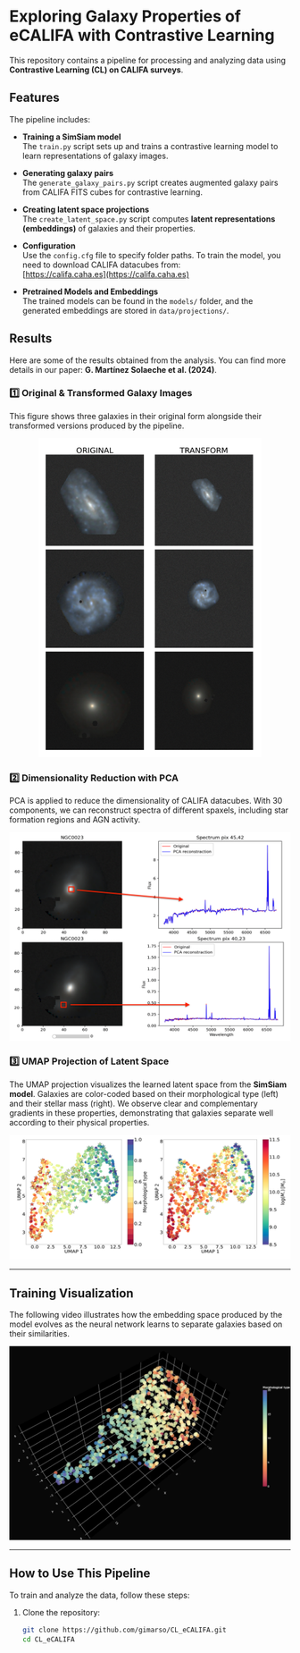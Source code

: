 # Exploring Galaxy Properties of eCALIFA with Contrastive Learning

This repository contains a pipeline for processing and analyzing data using **Contrastive Learning (CL) on CALIFA surveys**.

## Features
The pipeline includes:

- **Training a SimSiam model**  
  The `train.py` script sets up and trains a contrastive learning model to learn representations of galaxy images.
  
- **Generating galaxy pairs**  
  The `generate_galaxy_pairs.py` script creates augmented galaxy pairs from CALIFA FITS cubes for contrastive learning.
  
- **Creating latent space projections**  
  The `create_latent_space.py` script computes **latent representations (embeddings)** of galaxies and their properties.

- **Configuration**  
  Use the `config.cfg` file to specify folder paths. To train the model, you need to download CALIFA datacubes from:  
  [https://califa.caha.es](https://califa.caha.es)

- **Pretrained Models and Embeddings**  
  The trained models can be found in the `models/` folder, and the generated embeddings are stored in `data/projections/`.

## **Results**
Here are some of the results obtained from the analysis. You can find more details in our paper: **G. Martínez Solaeche et al. (2024)**.

### **1️⃣ Original & Transformed Galaxy Images**  
This figure shows three galaxies in their original form alongside their transformed versions produced by the pipeline.

<p align="center">
  <img src="images/original_transform.png" alt="Original and transformed galaxy images" width="400">
</p>

### **2️⃣ Dimensionality Reduction with PCA**  
PCA is applied to reduce the dimensionality of CALIFA datacubes. With 30 components, we can reconstruct spectra of different spaxels, including star formation regions and AGN activity.

<p align="center">
  <img src="images/dim_reduction.png" alt="PCA dimensionality reduction of CALIFA datacubes" width="600">
</p>

### **3️⃣ UMAP Projection of Latent Space**  
The UMAP projection visualizes the learned latent space from the **SimSiam model**. Galaxies are color-coded based on their morphological type (left) and their stellar mass (right). We observe clear and complementary gradients in these properties, demonstrating that galaxies separate well according to their physical properties.

<p align="center">
  <img src="images/embbeding_projections.png" alt="UMAP projection of SimSiam embedding space" width="600">
</p>

---

## **Training Visualization**
The following video illustrates how the embedding space produced by the model evolves as the neural network learns to separate galaxies based on their similarities.

<p align="center">
  <a href="https://youtu.be/D6EdMDz58Qw">
    <img src="images/video_preview.png" alt="Click to watch training video" width="600">
  </a>
</p>

---

## **How to Use This Pipeline**
To train and analyze the data, follow these steps:

1. Clone the repository:
   ```bash
   git clone https://github.com/gimarso/CL_eCALIFA.git
   cd CL_eCALIFA
   
